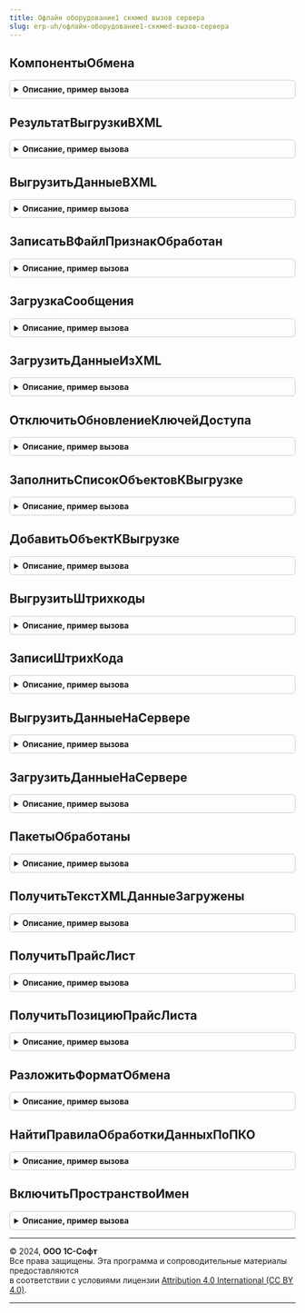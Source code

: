 ```yaml
---
title: Офлайн оборудование1 сккмed вызов сервера
slug: erp-uh/офлайн-оборудование1-сккмed-вызов-сервера
---
```



## КомпонентыОбмена
<details style="margin: 1em 0; padding: 0.5em; border: 1px solid #ccc; border-radius: 6px;">

<summary style="font-weight: bold; cursor: pointer;">Описание, пример вызова</summary>

```bsl

// Выполняет подготовку структуры КомпонентыОбмена.
// Параметры:
//   НаправлениеОбмена - Строка - отправка или Получение.
//   ВерсияФорматаОбменаПриЗагрузке - Строка - версия формата, которая должна применяться при загрузке данных.
//
// Возвращаемое значение:
//   Структура - компоненты обмена.
//
Функция КомпонентыОбмена(НаправлениеОбмена, ВерсияФормата, РасширениеФормата, ВерсияФорматаОбменаПриЗагрузке = "", РасширениеФорматаПриЗагрузке = "") Экспорт
```

Пример вызова
```bsl
Результат = ОфлайнОборудование1СККМEDВызовСервера.КомпонентыОбмена(НаправлениеОбмена, ВерсияФормата, РасширениеФормата, ВерсияФорматаОбменаПриЗагрузке, РасширениеФорматаПриЗагрузке);
```
</details>

## РезультатВыгрузкиВXML
<details style="margin: 1em 0; padding: 0.5em; border: 1px solid #ccc; border-radius: 6px;">

<summary style="font-weight: bold; cursor: pointer;">Описание, пример вызова</summary>

```bsl

// Выполняет выгрузку данных.
// Параметры:
//  СтруктураПараметров - Структура - параметры выполнения процедуры:
//  АдресРезультата - Строка - .
//
Процедура РезультатВыгрузкиВXML(СтруктураПараметров, АдресРезультата) Экспорт
```

Пример вызова
```bsl
ОфлайнОборудование1СККМEDВызовСервера.РезультатВыгрузкиВXML(СтруктураПараметров, АдресРезультата) 
```
</details>

## ВыгрузитьДанныеВXML
<details style="margin: 1em 0; padding: 0.5em; border: 1px solid #ccc; border-radius: 6px;">

<summary style="font-weight: bold; cursor: pointer;">Описание, пример вызова</summary>

```bsl

// Выгружает объекты и возвращает результат выгрузки.
//
// Параметры:
//   СтруктураПараметров - Структура:
//     * ДанныеВыгрузки - Структура:
//        ** Параметры - Структура:
//            *** Идентификатор - Строка
//
// Возвращаемое значение:
//   Структура - структура с результатом выгрузки:
//     * ТекстВыгрузки - Строка - текст сообщения обмена.
//     * ЕстьВыгруженныеОбъекты - Булево - Истина, если выгружен хотя бы один объект.
//     * ЕстьОшибки - Булево - Истина, если при выгрузке произошли ошибки.
//     * ТекстОшибки - Строка - текст ошибки при выгрузке.
//     * ВыгруженныеОбъекты - Массив - массив выгруженных объектов по настройкам обработки.
//     * ВыгруженныеПоСсылкеОбъекты - Массив - массив выгруженных объектов по ссылкам.
//
Функция ВыгрузитьДанныеВXML(СтруктураПараметров) Экспорт
```

Пример вызова
```bsl
Результат = ОфлайнОборудование1СККМEDВызовСервера.ВыгрузитьДанныеВXML(СтруктураПараметров));
```
</details>

## ЗаписатьВФайлПризнакОбработан
<details style="margin: 1em 0; padding: 0.5em; border: 1px solid #ccc; border-radius: 6px;">

<summary style="font-weight: bold; cursor: pointer;">Описание, пример вызова</summary>

```bsl

Процедура ЗаписатьВФайлПризнакОбработан(КомпонентыОбмена) Экспорт
```

Пример вызова
```bsl
ОфлайнОборудование1СККМEDВызовСервера.ЗаписатьВФайлПризнакОбработан(КомпонентыОбмена));
```
</details>

## ЗагрузкаСообщения
<details style="margin: 1em 0; padding: 0.5em; border: 1px solid #ccc; border-radius: 6px;">

<summary style="font-weight: bold; cursor: pointer;">Описание, пример вызова</summary>

```bsl

// Выполняет загрузку сообщения.
// Параметры:
//   СтруктураПараметров - Структура:
//    * ТекстXML - Строка - сообщение которое следует загрузить (в случае загрузки из текста).
//    * АдресНаСервере - Строка - имя временного файла с данными для загрузки (при загрузке из файла)
//   АдресРезультата - Строка - адрес для размещения результата, при запуске из фонового задания.
//
Процедура ЗагрузкаСообщения(СтруктураПараметров, АдресРезультата) Экспорт
```

Пример вызова
```bsl
ОфлайнОборудование1СККМEDВызовСервера.ЗагрузкаСообщения(СтруктураПараметров, АдресРезультата) 
```
</details>

## ЗагрузитьДанныеИзXML
<details style="margin: 1em 0; padding: 0.5em; border: 1px solid #ccc; border-radius: 6px;">

<summary style="font-weight: bold; cursor: pointer;">Описание, пример вызова</summary>

```bsl

// Загружает данные из сообщения обмена.
//
// Параметры:
//  ЧтениеXML	 - ЧтениеXML - инициализированный сообщением обмена объект ЧтениеXML.
//
// Возвращаемое значение:
//   Структура:
//    * ЕстьОшибки - Булево - признак, что во время загрузки сообщения обмена возникли ошибки.
//    * ТекстОшибки - Строка - текст сообщения об ошибке.
//    * ЗагруженныеОбъекты - Массив - массив загруженных объектов.
//
Функция ЗагрузитьДанныеИзXML(ЧтениеXML) Экспорт
```

Пример вызова
```bsl
Результат = ОфлайнОборудование1СККМEDВызовСервера.ЗагрузитьДанныеИзXML(ЧтениеXML));
```
</details>

## ОтключитьОбновлениеКлючейДоступа
<details style="margin: 1em 0; padding: 0.5em; border: 1px solid #ccc; border-radius: 6px;">

<summary style="font-weight: bold; cursor: pointer;">Описание, пример вызова</summary>

```bsl

Процедура ОтключитьОбновлениеКлючейДоступа(Отключить, ПланироватьОбновление = Истина) Экспорт
```

Пример вызова
```bsl
ОфлайнОборудование1СККМEDВызовСервера.ОтключитьОбновлениеКлючейДоступа(Отключить, ПланироватьОбновление);
```
</details>

## ЗаполнитьСписокОбъектовКВыгрузке
<details style="margin: 1em 0; padding: 0.5em; border: 1px solid #ccc; border-radius: 6px;">

<summary style="font-weight: bold; cursor: pointer;">Описание, пример вызова</summary>

```bsl

// Готовит список объектов, подлежащих выгрузке.
Процедура ЗаполнитьСписокОбъектовКВыгрузке(КомпонентыОбмена, СтруктураПараметров) Экспорт
```

Пример вызова
```bsl
ОфлайнОборудование1СККМEDВызовСервера.ЗаполнитьСписокОбъектовКВыгрузке(КомпонентыОбмена, СтруктураПараметров));
```
</details>

## ДобавитьОбъектКВыгрузке
<details style="margin: 1em 0; padding: 0.5em; border: 1px solid #ccc; border-radius: 6px;">

<summary style="font-weight: bold; cursor: pointer;">Описание, пример вызова</summary>

```bsl

Процедура ДобавитьОбъектКВыгрузке(ОбъектыКВыгрузке, ВыгружаемыйОбъект) Экспорт
```

Пример вызова
```bsl
ОфлайнОборудование1СККМEDВызовСервера.ДобавитьОбъектКВыгрузке(ОбъектыКВыгрузке, ВыгружаемыйОбъект));
```
</details>

## ВыгрузитьШтрихкоды
<details style="margin: 1em 0; padding: 0.5em; border: 1px solid #ccc; border-radius: 6px;">

<summary style="font-weight: bold; cursor: pointer;">Описание, пример вызова</summary>

```bsl

Процедура ВыгрузитьШтрихкоды(ПараметрыШтрихкода, ОбъектыКВыгрузке) Экспорт
```

Пример вызова
```bsl
ОфлайнОборудование1СККМEDВызовСервера.ВыгрузитьШтрихкоды(ПараметрыШтрихкода, ОбъектыКВыгрузке));
```
</details>

## ЗаписиШтрихКода
<details style="margin: 1em 0; padding: 0.5em; border: 1px solid #ccc; border-radius: 6px;">

<summary style="font-weight: bold; cursor: pointer;">Описание, пример вызова</summary>

```bsl

Функция ЗаписиШтрихКода(ПараметрыШтрихкода) Экспорт
```

Пример вызова
```bsl
Результат = ОфлайнОборудование1СККМEDВызовСервера.ЗаписиШтрихКода(ПараметрыШтрихкода));
```
</details>

## ВыгрузитьДанныеНаСервере
<details style="margin: 1em 0; padding: 0.5em; border: 1px solid #ccc; border-radius: 6px;">

<summary style="font-weight: bold; cursor: pointer;">Описание, пример вызова</summary>

```bsl

// Выгрузить данные на сервере.
//
// Параметры:
//  ДанныеВыгрузки - Структура - Данные выгрузки
//
// Возвращаемое значение:
//  Неопределено.
Функция ВыгрузитьДанныеНаСервере(ДанныеВыгрузки) Экспорт
```

Пример вызова
```bsl
Результат = ОфлайнОборудование1СККМEDВызовСервера.ВыгрузитьДанныеНаСервере(ДанныеВыгрузки) 
```
</details>

## ЗагрузитьДанныеНаСервере
<details style="margin: 1em 0; padding: 0.5em; border: 1px solid #ccc; border-radius: 6px;">

<summary style="font-weight: bold; cursor: pointer;">Описание, пример вызова</summary>

```bsl

// Загрузить данные на сервере.
//
// Параметры:
//  АдресФайлаЗагрузки - ХранилищеЗначения - Адрес файла загрузки.
//
// Возвращаемое значение:
//  Неопределено.
Функция ЗагрузитьДанныеНаСервере(АдресФайлаЗагрузки) Экспорт
```

Пример вызова
```bsl
Результат = ОфлайнОборудование1СККМEDВызовСервера.ЗагрузитьДанныеНаСервере(АдресФайлаЗагрузки) 
```
</details>

## ПакетыОбработаны
<details style="margin: 1em 0; padding: 0.5em; border: 1px solid #ccc; border-radius: 6px;">

<summary style="font-weight: bold; cursor: pointer;">Описание, пример вызова</summary>

```bsl

Процедура ПакетыОбработаны(Отказ, ПакетыОбработаны, Выгрузка, Пакеты, ВыходныеПараметры) Экспорт
```

Пример вызова
```bsl
ОфлайнОборудование1СККМEDВызовСервера.ПакетыОбработаны(Отказ, ПакетыОбработаны, Выгрузка, Пакеты, ВыходныеПараметры) 
```
</details>

## ПолучитьТекстXMLДанныеЗагружены
<details style="margin: 1em 0; padding: 0.5em; border: 1px solid #ccc; border-radius: 6px;">

<summary style="font-weight: bold; cursor: pointer;">Описание, пример вызова</summary>

```bsl

// Получить текст XMLДанные загружены.
//
// Возвращаемое значение:
//  ЗаписьXML - Получить текст XMLДанные загружены
Функция ПолучитьТекстXMLДанныеЗагружены() Экспорт
```

Пример вызова
```bsl
Результат = ОфлайнОборудование1СККМEDВызовСервера.ПолучитьТекстXMLДанныеЗагружены() 
```
</details>

## ПолучитьПрайсЛист
<details style="margin: 1em 0; padding: 0.5em; border: 1px solid #ccc; border-radius: 6px;">

<summary style="font-weight: bold; cursor: pointer;">Описание, пример вызова</summary>

```bsl

// Формирует прайс лист
//
// Параметры:
//  КомпонентыОбмена - Структура
//  ОбъектыКВыгрузке - Массив
//  ИсходныеДанные - Структура:
//   * Параметры - Структура:
//      ** Идентификатор - Строка
//   * ПрайсЛист - Массив из Структура
//
Процедура ПолучитьПрайсЛист(КомпонентыОбмена, ОбъектыКВыгрузке, ИсходныеДанные, ПрайсЛист) Экспорт
```

Пример вызова
```bsl
ОфлайнОборудование1СККМEDВызовСервера.ПолучитьПрайсЛист(КомпонентыОбмена, ОбъектыКВыгрузке, ИсходныеДанные, ПрайсЛист));
```
</details>

## ПолучитьПозициюПрайсЛиста
<details style="margin: 1em 0; padding: 0.5em; border: 1px solid #ccc; border-radius: 6px;">

<summary style="font-weight: bold; cursor: pointer;">Описание, пример вызова</summary>

```bsl

Процедура ПолучитьПозициюПрайсЛиста(КомпонентыОбмена, ОбъектыКВыгрузке, ИсходныеДанные, ПозицииПрайсЛиста) Экспорт
```

Пример вызова
```bsl
ОфлайнОборудование1СККМEDВызовСервера.ПолучитьПозициюПрайсЛиста(КомпонентыОбмена, ОбъектыКВыгрузке, ИсходныеДанные, ПозицииПрайсЛиста));
```
</details>

## РазложитьФорматОбмена
<details style="margin: 1em 0; padding: 0.5em; border: 1px solid #ccc; border-radius: 6px;">

<summary style="font-weight: bold; cursor: pointer;">Описание, пример вызова</summary>

```bsl

Функция РазложитьФорматОбмена(Знач ФорматОбмена) Экспорт
```

Пример вызова
```bsl
Результат = ОфлайнОборудование1СККМEDВызовСервера.РазложитьФорматОбмена(ФорматОбмена));
```
</details>

## НайтиПравилаОбработкиДанныхПоПКО
<details style="margin: 1em 0; padding: 0.5em; border: 1px solid #ccc; border-radius: 6px;">

<summary style="font-weight: bold; cursor: pointer;">Описание, пример вызова</summary>

```bsl

Функция НайтиПравилаОбработкиДанныхПоПКО(КомпонентыОбмена, ИмяПКО) Экспорт
```

Пример вызова
```bsl
Результат = ОфлайнОборудование1СККМEDВызовСервера.НайтиПравилаОбработкиДанныхПоПКО(КомпонентыОбмена, ИмяПКО));
```
</details>

## ВключитьПространствоИмен
<details style="margin: 1em 0; padding: 0.5em; border: 1px solid #ccc; border-radius: 6px;">

<summary style="font-weight: bold; cursor: pointer;">Описание, пример вызова</summary>

```bsl

Процедура ВключитьПространствоИмен(КомпонентыОбмена, Знач ПространствоИмен, Знач Псевдоним = "") Экспорт
```

Пример вызова
```bsl
ОфлайнОборудование1СККМEDВызовСервера.ВключитьПространствоИмен(КомпонентыОбмена, ПространствоИмен, Псевдоним);
```
</details>

---

© 2024, **ООО 1С-Софт**  
Все права защищены. Эта программа и сопроводительные материалы предоставляются  
в соответствии с условиями лицензии [Attribution 4.0 International (CC BY 4.0)](https://creativecommons.org/licenses/by/4.0/legalcode).

---

